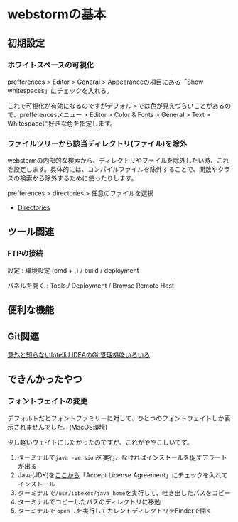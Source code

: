 # webstormの基本




## 初期設定


### ホワイトスペースの可視化

prefferences > Editor > General > Appearanceの項目にある「Show whitespaces」にチェックを入れる。

これで可視化が有効になるのですがデフォルトでは色が見えづらいことがあるので、prefferencesメニュー > Editor > Color & Fonts > General > Text > Whitespaceに好きな色を指定します。


### ファイルツリーから該当ディレクトリ(ファイル)を除外

webstormの内部的な検索から、ディレクトリやファイルを除外したい時、これを設定します。具体的には、コンパイルファイルを除外することで、関数やクラスの検索から除外するために使ったりします。

prefferences > directories > 任意のファイルを選択

* [Directories](https://www.jetbrains.com/help/webstorm/directories.html)



## ツール関連


### FTPの接続

設定
: 環境設定 (cmd + ,) / build / deployment

パネルを開く
: Tools / Deployment / Browse Remote Host




## 便利な機能




## Git関連

[意外と知らないIntelliJ IDEAのGit管理機能いろいろ](http://qiita.com/yoppe/items/fd03607d4d4f191d32dd)



## できんかったやつ

### フォントウェイトの変更

デフォルトだとフォントファミリーに対して、ひとつのフォントウェイトしか表示されませんでした。(MacOS環境)

少し軽いウェイトにしたかったのですが、これがややこしいです。

1. ターミナルで`java -version`を実行、なければインストールを促すアラートが出る
2. Java(JDK)を[ここから](http://www.oracle.com/technetwork/java/javase/downloads/index.html)「Accept License Agreement」にチェックを入れてインストール
3. ターミナルで`/usr/libexec/java_home`を実行して、吐き出したパスをコピー
4. ターミナルでコピーしたパスのディレクトリに移動
5. ターミナルで `open .`を実行してカレントディレクトリをFinderで開く
